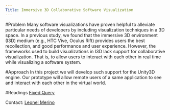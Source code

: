 ```yaml
---
Title: Immersive 3D Collaborative Software Visualization
---
```


#Problem
Many software visualizations have proven helpful to alleviate particular needs of developers by including visualization techniques in a 3D space. In a previous study, we found that the immersive 3D environment (I3D) medium (e.g., HTC Vive, Oculus Rift) provides users the best recollection, and good performance and user experience. However, the frameworks used to build visualizations in I3D lack support for collaborative visualization. That is, to allow users to interact with each other in real time while visualizing a software system.

#Approach
In this project we will develop such support for the Unity3D engine. Our prototype will allow remote users of a same application to see and interact with each other in the virtual world.

#Readings
[Fixed Query](%assets_url%/scgbib/?query=*&filter=Year)

Contact: [Leonel Merino](%base_url%/staff/merino) 
